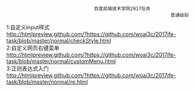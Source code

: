                                     百度前端技术学院2017任务
                                                                普通级别
1:自定义input样式<br>
http://htmlpreview.github.com/?https://github.com/woai3c/2017ife-task/blob/master/normal/checkStyle.html<br>
2:自定义网页右键菜单<br>
http://htmlpreview.github.com/?https://github.com/woai3c/2017ife-task/blob/master/normal/customMenu.html<br>
3:正则表达式入门<br>
http://htmlpreview.github.com/?https://github.com/woai3c/2017ife-task/blob/master/normal/re.html<br>

